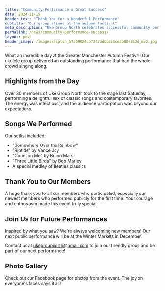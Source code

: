 ```yaml
---
title: "Community Performance a Great Success"
date: 2024-11-15
header_text: "Thank You for a Wonderful Performance"
subtitle: "Our group shines at the autumn festival"
meta_description: "Uke Group North celebrates successful community performance at the autumn festival"
permalink: /news/community-performance-success/
layout: post
header_image: /images/nsplsh_57509024cb72473dbba78ce3b88e812d_mv2.jpg
---
```


What an incredible day at the Greater Manchester Autumn Festival! Our ukulele group delivered an outstanding performance that had the whole crowd singing along.

## Highlights from the Day

Over 30 members of Uke Group North took to the stage last Saturday, performing a delightful mix of classic songs and contemporary favorites. The energy was infectious, and the audience participation was beyond our expectations.

## Songs We Performed

Our setlist included:
- "Somewhere Over the Rainbow" 
- "Riptide" by Vance Joy
- "Count on Me" by Bruno Mars
- "Three Little Birds" by Bob Marley
- A special medley of Beatles classics

## Thank You to Our Members

A huge thank you to all our members who participated, especially our newest members who performed publicly for the first time. Your courage and enthusiasm made this event truly special.

## Join Us for Future Performances

Inspired by what you saw? We're always welcoming new members! Our next public performance will be at the Winter Markets in December. 

Contact us at ukegroupnorth@gmail.com to join our friendly group and be part of our next performance!

## Photo Gallery

Check out our Facebook page for photos from the event. The joy on everyone's faces says it all!